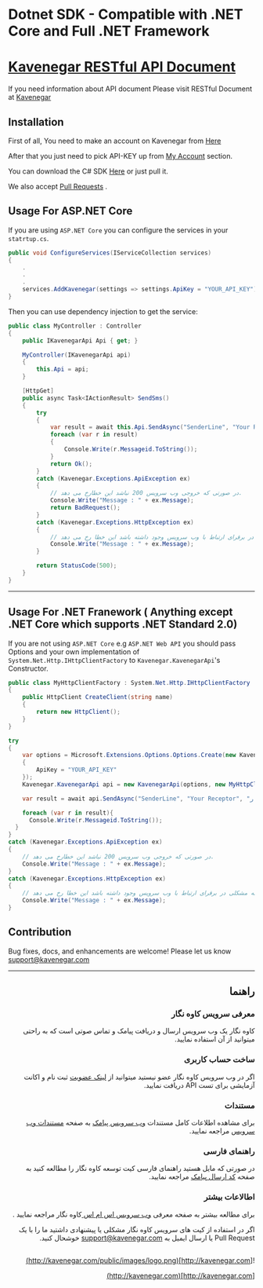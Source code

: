 # Dotnet SDK - Compatible with .NET Core and Full .NET Framework

# <a href="http://kavenegar.com/rest.html">Kavenegar RESTful API Document</a>
If you need information about API document Please visit RESTful Document at <a href="https://kavenegar.com/">Kavenegar</a>

## Installation
<p>
First of all, You need to make an account on Kavenegar from <a href="https://panel.kavenegar.com/Client/Membership/Register">Here</a>
</p>
<p>
After that you just need to pick API-KEY up from <a href="http://panel.kavenegar.com/Client/setting/index">My Account</a> section.

You can download the C# SDK <a href="https://raw.githubusercontent.com/KaveNegar/kavenegar-csharp/master/Kavenegar/bin/Debug/Kavenegar.dll">Here</a> or just pull it.

We also accept <a href="http://gun.io/blog/how-to-github-fork-branch-and-pull-request/">Pull  Requests</a> .
</p>

## Usage For ASP.NET Core

If you are using `ASP.NET Core` you can configure the services in your `statrtup.cs`.

```c#
public void ConfigureServices(IServiceCollection services)
{
	.
	.
	.
	services.AddKavenegar(settings => settings.ApiKey = "YOUR_API_KEY");
}
```

Then you can use dependency injection to get the service:

```c#
public class MyController : Controller
{
	public IKavenegarApi Api { get; }

	MyController(IKavenegarApi api)
	{
		this.Api = api;
	}

	[HttpGet]
	public async Task<IActionResult> SendSms()
	{
		try
		{
			var result = await this.Api.SendAsync("SenderLine", "Your Receptor", "خدمات پیام کوتاه کاوه نگار");
			foreach (var r in result)
			{
				Console.Write(r.Messageid.ToString());
		    }
			return Ok();
		}
		catch (Kavenegar.Exceptions.ApiException ex) 
		{
			// در صورتی که خروجی وب سرویس 200 نباشد این خطارخ می دهد.
			Console.Write("Message : " + ex.Message);
			return BadRequest();
		}
		catch (Kavenegar.Exceptions.HttpException ex) 
		{
			// در زمانی که مشکلی در برقرای ارتباط با وب سرویس وجود داشته باشد این خطا رخ می دهد
			Console.Write("Message : " + ex.Message);
		}

		return StatusCode(500);
	}
}
```


----

## Usage For .NET Franework ( Anything except .NET Core which supports .NET Standard 2.0)

If you are not using `ASP.NET Core` e.g `ASP.NET Web API` you should pass Options and your own implementation of `System.Net.Http.IHttpClientFactory` to `Kavenegar.KavenegarApi`'s Constructor.

```c#
public class MyHttpClientFactory : System.Net.Http.IHttpClientFactory
{
	public HttpClient CreateClient(string name)
	{
		return new HttpClient();
	}
}
```

```c#
try
{
	var options = Microsoft.Extensions.Options.Options.Create(new KavenegarSettings
	{
		ApiKey = "YOUR_API_KEY"
	});
	Kavenegar.KavenegarApi api = new KavenegarApi(options, new MyHttpClientFactory());

	var result = await api.SendAsync("SenderLine", "Your Receptor", "خدمات پیام کوتاه کاوه نگار");

	foreach (var r in result){
	  Console.Write(r.Messageid.ToString());
  }
}
catch (Kavenegar.Exceptions.ApiException ex) 
{
	// در صورتی که خروجی وب سرویس 200 نباشد این خطارخ می دهد.
	Console.Write("Message : " + ex.Message);
}
catch (Kavenegar.Exceptions.HttpException ex) 
{
	// در زمانی که مشکلی در برقرای ارتباط با وب سرویس وجود داشته باشد این خطا رخ می دهد
	Console.Write("Message : " + ex.Message);
}
```

## Contribution
Bug fixes, docs, and enhancements are welcome! Please let us know <a href="mailto:support@kavenegar.com?Subject=SDK" target="_top">support@kavenegar.com</a>
<hr>
<div dir='rtl'>
	
## راهنما

### معرفی سرویس کاوه نگار

کاوه نگار یک وب سرویس ارسال و دریافت پیامک و تماس صوتی است که به راحتی میتوانید از آن استفاده نمایید.

### ساخت حساب کاربری

اگر در وب سرویس کاوه نگار عضو نیستید میتوانید از [لینک عضویت](http://panel.kavenegar.com/client/membership/register) ثبت نام  و اکانت آزمایشی برای تست API دریافت نمایید.

### مستندات

برای مشاهده اطلاعات کامل مستندات [وب سرویس پیامک](http://kavenegar.com/وب-سرویس-پیامک.html)  به صفحه [مستندات وب سرویس](http://kavenegar.com/rest.html) مراجعه نمایید.

### راهنمای فارسی

در صورتی که مایل هستید راهنمای فارسی کیت توسعه کاوه نگار را مطالعه کنید به صفحه [کد ارسال پیامک](http://kavenegar.com/sdk.html) مراجعه نمایید.

### اطالاعات بیشتر
برای مطالعه بیشتر به صفحه معرفی
[وب سرویس اس ام اس ](http://kavenegar.com)
کاوه نگار
مراجعه نمایید .

 اگر در استفاده از کیت های سرویس کاوه نگار مشکلی یا پیشنهادی  داشتید ما را با یک Pull Request  یا  ارسال ایمیل به support@kavenegar.com  خوشحال کنید.
 
##
![http://kavenegar.com](http://kavenegar.com/public/images/logo.png)		

[http://kavenegar.com](http://kavenegar.com)	

</div>


